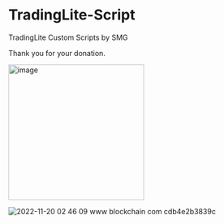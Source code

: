 # TradingLite-Script
TradingLite Custom Scripts by SMG


Thank you for your donation.

<img width="267" alt="image" src="https://user-images.githubusercontent.com/86971113/202863960-41e84cef-7d63-4d0b-b9ea-9b6a868c8314.png">

![2022-11-20 02 46 09 www blockchain com cdb4e2b3839c](https://user-images.githubusercontent.com/86971113/202864454-8010cd2d-9f65-4d2a-bcbc-fcc60df406a4.png)
